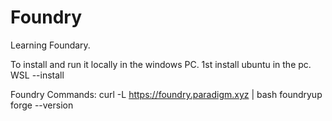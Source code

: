 # Foundry
Learning Foundary.

To install and run it locally in the windows PC.
1st install ubuntu in the pc.
WSL --install

Foundry Commands:
curl -L https://foundry.paradigm.xyz | bash
foundryup
forge --version
